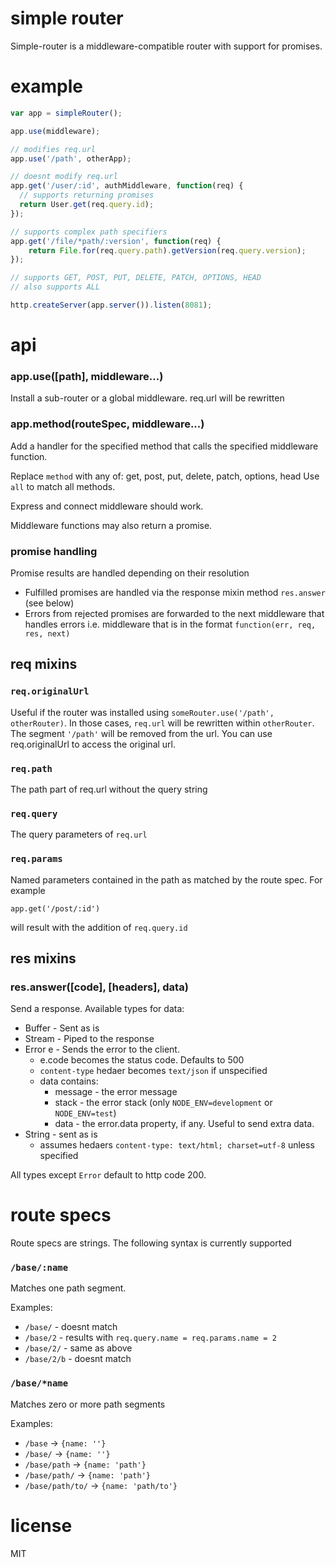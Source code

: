 # simple router

Simple-router is a middleware-compatible router with support for promises.

# example

```js
var app = simpleRouter();

app.use(middleware);

// modifies req.url
app.use('/path', otherApp);

// doesnt modify req.url
app.get('/user/:id', authMiddleware, function(req) {
  // supports returning promises
  return User.get(req.query.id);
});

// supports complex path specifiers
app.get('/file/*path/:version', function(req) {
    return File.for(req.query.path).getVersion(req.query.version);
});

// supports GET, POST, PUT, DELETE, PATCH, OPTIONS, HEAD
// also supports ALL

http.createServer(app.server()).listen(8081);

```

# api

### app.use([path], middleware...)

Install a sub-router or a global middleware. req.url will be rewritten


### app.method(routeSpec, middleware...)

Add a handler for the specified method that calls the specified middleware 
function.

Replace `method` with any of: get, post, put, delete, patch, options, head
Use `all` to match all methods.

Express and connect middleware should work.

Middleware functions may also return a promise. 

### promise handling

Promise results are handled depending on their resolution
* Fulfilled promises are handled via the response mixin method `res.answer` (see below)
* Errors from rejected promises are forwarded to the next middleware that handles errors i.e. middleware that is in the format `function(err, req, res, next)`

## req mixins

### `req.originalUrl` 

Useful if the router was installed using `someRouter.use('/path', otherRouter)`.
In those cases, `req.url` will be rewritten within `otherRouter`. The segment 
`'/path'` will be removed from the url. You can use req.originalUrl to access 
the original url.

### `req.path`

The path part of req.url without the query string

### `req.query`

The query parameters of `req.url`

### `req.params`

Named parameters contained in the path as matched by the route spec. 
For example

`app.get('/post/:id')`

will result with the addition of `req.query.id`

## res mixins

### res.answer([code], [headers], data)

Send a response. Available types for data:

* Buffer - Sent as is
* Stream - Piped to the response
* Error e - Sends the error to the client. 
  * e.code becomes the status code. Defaults to 500 
  * `content-type` hedaer becomes `text/json` if unspecified
  * data contains:
    * message - the error message
    * stack - the error stack (only `NODE_ENV=development` or `NODE_ENV=test`)
    * data - the error.data property, if any. Useful to send extra data.
* String - sent as is
  * assumes hedaers `content-type: text/html; charset=utf-8` unless specified

All types except `Error` default to http code 200.


# route specs

Route specs are strings. The following syntax is currently supported

### `/base/:name` 

Matches one path segment. 

Examples: 
* `/base/` - doesnt match
* `/base/2` - results with `req.query.name = req.params.name = 2`
* `/base/2/` - same as above 
* `/base/2/b` - doesnt match

### `/base/*name`

Matches zero or more path segments

Examples:
* `/base` -> `{name: ''}`
* `/base/` -> `{name: ''}`
* `/base/path` -> `{name: 'path'}`
* `/base/path/` -> `{name: 'path'}`
* `/base/path/to/` -> `{name: 'path/to'}`

# license

MIT

